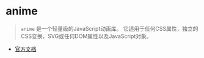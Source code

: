 # anime
> `anime` 是一个轻量级的JavaScript动画库。 它适用于任何CSS属性，独立的CSS变换，SVG或任何DOM属性以及JavaScript对象。

 
- [官方文档](https://github.com/ArcherGrey/anime/blob/master/document.md)

